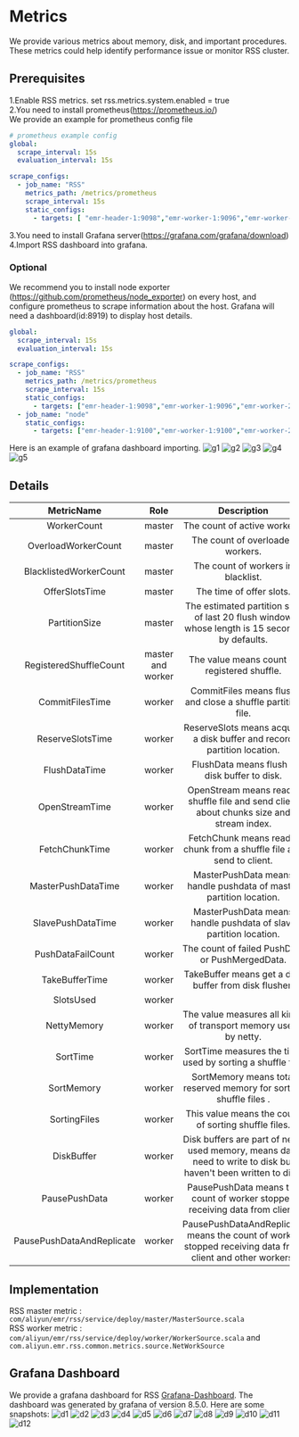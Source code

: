 # Metrics

We provide various metrics about memory, disk, and important procedures. These metrics could help identify performance
issue or monitor RSS cluster.

## Prerequisites

1.Enable RSS metrics.
set rss.metrics.system.enabled = true  
2.You need to install prometheus(https://prometheus.io/)  
We provide an example for prometheus config file

```yaml
# prometheus example config
global:
  scrape_interval: 15s
  evaluation_interval: 15s

scrape_configs:
  - job_name: "RSS"
    metrics_path: /metrics/prometheus
    scrape_interval: 15s
    static_configs:
      - targets: [ "emr-header-1:9098","emr-worker-1:9096","emr-worker-2:9096","emr-worker-3:9096","emr-worker-4:9096" ]
```

3.You need to install Grafana server(https://grafana.com/grafana/download)
4.Import RSS dashboard into grafana.

### Optional
We recommend you to install node exporter (https://github.com/prometheus/node_exporter)
on every host, and configure prometheus to scrape information about the host. 
Grafana will need a dashboard(id:8919) to display host details.

```yaml
global:
  scrape_interval: 15s
  evaluation_interval: 15s

scrape_configs:
  - job_name: "RSS"
    metrics_path: /metrics/prometheus
    scrape_interval: 15s
    static_configs:
      - targets: ["emr-header-1:9098","emr-worker-1:9096","emr-worker-2:9096","emr-worker-3:9096","emr-worker-4:9096"]
  - job_name: "node"
    static_configs:
      - targets: ["emr-header-1:9100","emr-worker-1:9100","emr-worker-2:9100","emr-worker-3:9100","emr-worker-4:9100"]
```

Here is an example of grafana dashboard importing.
![g1](assets/img/g1.png)
![g2](assets/img/g2.png)
![g3](assets/img/g3.png)
![g4](assets/img/g4.png)
![g5](assets/img/g5.png)

## Details

|        MetricName         |       Role        |                                                  Description                                                   |
|:-------------------------:|:-----------------:|:--------------------------------------------------------------------------------------------------------------:|
|        WorkerCount        |      master       |                                          The count of active workers.                                          |
|    OverloadWorkerCount    |      master       |                                        The count of overloaded workers.                                        |
|  BlacklistedWorkerCount   |      master       |                                       The count of workers in blacklist.                                       |
|      OfferSlotsTime       |      master       |                                            The time of offer slots.                                            |
|       PartitionSize       |      master       |          The estimated partition size of last 20 flush window whose length is 15 seconds by defaults.          |
|  RegisteredShuffleCount   | master and worker |                                  The value means count of registered shuffle.                                  |
|      CommitFilesTime      |      worker       |                          CommitFiles means flush and close a shuffle partition file.                           |
|     ReserveSlotsTime      |      worker       |                    ReserveSlots means acquire a disk buffer and record partition location.                     |
|       FlushDataTime       |      worker       |                                  FlushData means flush a disk buffer to disk.                                  |
|      OpenStreamTime       |      worker       |            OpenStream means read a shuffle file and send client about chunks size and stream index.            |
|      FetchChunkTime       |      worker       |                     FetchChunk means read a chunk from a shuffle file and send to client.                      |
|    MasterPushDataTime     |      worker       |                       MasterPushData means handle pushdata of master partition location.                       |
|     SlavePushDataTime     |      worker       |                       MasterPushData means handle pushdata of slave partition location.                        |
|     PushDataFailCount     |      worker       |                                The count of failed PushData or PushMergedData.                                 |
|      TakeBufferTime       |      worker       |                             TakeBuffer means get a disk buffer from disk flusher.                              |
|         SlotsUsed         |      worker       |                                                                                                                |
|        NettyMemory        |      worker       |                        The value measures all kinds of transport memory used by netty.                         |
|         SortTime          |      worker       |                           SortTime measures the time used by sorting a shuffle file.                           |
|        SortMemory         |      worker       |                       SortMemory means total reserved memory for sorting shuffle files .                       |
|       SortingFiles        |      worker       |                              This value means the count of sorting shuffle files.                              |
|        DiskBuffer         |      worker       | Disk buffers are part of netty used memory, means data need to write to disk but haven't been written to disk. |
|       PausePushData       |      worker       |                  PausePushData means the count of worker stopped receiving data from client.                   |
| PausePushDataAndReplicate |      worker       |   PausePushDataAndReplicate means the count of worker stopped receiving data from client and other workers.    |

## Implementation

RSS master metric : `com/aliyun/emr/rss/service/deploy/master/MasterSource.scala`  
RSS worker metric : `com/aliyun/emr/rss/service/deploy/worker/WorkerSource.scala`
and `com.aliyun.emr.rss.common.metrics.source.NetWorkSource`

## Grafana Dashboard

We provide a grafana dashboard for RSS [Grafana-Dashboard](assets/grafana/rss-dashboard.json). The dashboard was generated by grafana of version 8.5.0.
Here are some snapshots:
![d1](assets/img/dashboard1.png)
![d2](assets/img/dashboard2.png)
![d3](assets/img/dashboard3.png)
![d4](assets/img/dashboard4.png)
![d5](assets/img/dashboard5.png)
![d6](assets/img/dashboard6.png)
![d7](assets/img/dashboard7.png)
![d8](assets/img/dashboard8.png)
![d9](assets/img/dashboard9.png)
![d10](assets/img/dashboard10.png)
![d11](assets/img/dashboard11.png)
![d12](assets/img/dashboard12.png)
